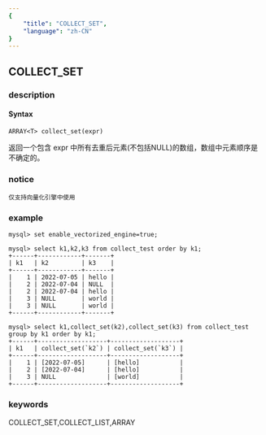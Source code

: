 ```yaml
---
{
    "title": "COLLECT_SET",
    "language": "zh-CN"
}
---
```


<!-- 
Licensed to the Apache Software Foundation (ASF) under one
or more contributor license agreements.  See the NOTICE file
distributed with this work for additional information
regarding copyright ownership.  The ASF licenses this file
to you under the Apache License, Version 2.0 (the
"License"); you may not use this file except in compliance
with the License.  You may obtain a copy of the License at

  http://www.apache.org/licenses/LICENSE-2.0

Unless required by applicable law or agreed to in writing,
software distributed under the License is distributed on an
"AS IS" BASIS, WITHOUT WARRANTIES OR CONDITIONS OF ANY
KIND, either express or implied.  See the License for the
specific language governing permissions and limitations
under the License.
-->

## COLLECT_SET
### description
#### Syntax

`ARRAY<T> collect_set(expr)`

返回一个包含 expr 中所有去重后元素(不包括NULL)的数组，数组中元素顺序是不确定的。

### notice

```
仅支持向量化引擎中使用
```

### example

```
mysql> set enable_vectorized_engine=true;

mysql> select k1,k2,k3 from collect_test order by k1;
+------+------------+-------+
| k1   | k2         | k3    |
+------+------------+-------+
|    1 | 2022-07-05 | hello |
|    2 | 2022-07-04 | NULL  |
|    2 | 2022-07-04 | hello |
|    3 | NULL       | world |
|    3 | NULL       | world |
+------+------------+-------+

mysql> select k1,collect_set(k2),collect_set(k3) from collect_test group by k1 order by k1;
+------+-------------------+-------------------+
| k1   | collect_set(`k2`) | collect_set(`k3`) |
+------+-------------------+-------------------+
|    1 | [2022-07-05]      | [hello]           |
|    2 | [2022-07-04]      | [hello]           |
|    3 | NULL              | [world]           |
+------+-------------------+-------------------+

```

### keywords
COLLECT_SET,COLLECT_LIST,ARRAY
